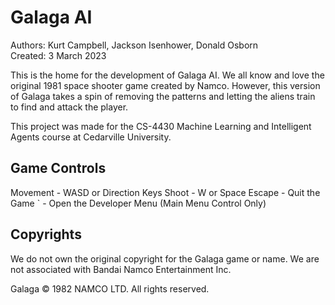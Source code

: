 # Galaga AI
Authors: Kurt Campbell, Jackson Isenhower, Donald Osborn
<br>
Created: 3 March 2023

This is the home for the development of Galaga AI. We all know and love the original 1981 space shooter game created by Namco. However, this version of Galaga takes a spin of removing the patterns and letting the aliens train to find and attack the player.

This project was made for the CS-4430 Machine Learning and Intelligent Agents course at Cedarville University.
## Game Controls
Movement - WASD or Direction Keys
Shoot - W or Space
Escape - Quit the Game
\` - Open the Developer Menu (Main Menu Control Only)

## Copyrights
We do not own the original copyright for the Galaga game or name. We are not associated with Bandai Namco Entertainment Inc.

Galaga © 1982 NAMCO LTD. All rights reserved.
